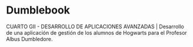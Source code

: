 # Dumblebook
CUARTO GII - DESARROLLO DE APLICACIONES AVANZADAS | Desarrollo de una aplicación de gestión de los alumnos de Hogwarts para el Profesor Albus Dumbledore.
